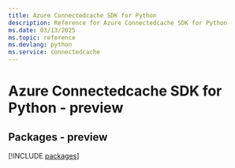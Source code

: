 ```yaml
---
title: Azure Connectedcache SDK for Python
description: Reference for Azure Connectedcache SDK for Python
ms.date: 03/13/2025
ms.topic: reference
ms.devlang: python
ms.service: connectedcache
---
```

# Azure Connectedcache SDK for Python - preview
## Packages - preview
[!INCLUDE [packages](connectedcache-index.md)]
